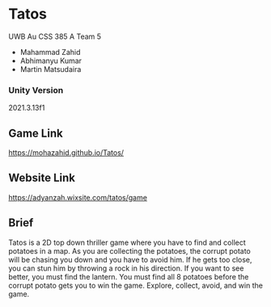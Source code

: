 # Tatos
UWB Au CSS 385 A Team 5
- Mahammad Zahid
- Abhimanyu Kumar
- Martin Matsudaira

### Unity Version
2021.3.13f1

## Game Link
https://mohazahid.github.io/Tatos/

## Website Link
https://adyanzah.wixsite.com/tatos/game

## Brief
Tatos is a 2D top down thriller game where you have to find and collect potatoes in a map. As you are collecting the potatoes, the corrupt potato will be chasing you down and you have to avoid him. If he gets too close, you can stun him by throwing a rock in his direction. If you want to see better, you must find the lantern. You must find all 8 potatoes before the corrupt potato gets you to win the game. Explore, collect, avoid, and win the game.
